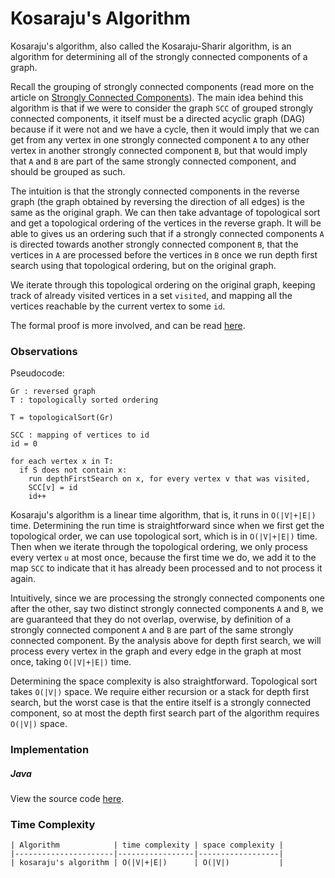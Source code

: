 # Kosaraju's Algorithm

Kosaraju's algorithm, also called the Kosaraju-Sharir algorithm, is an algorithm for determining all
of the strongly connected components of a graph. 

Recall the grouping of strongly connected components (read more on the article on 
[Strongly Connected Components](/categories/algorithms/graphs/strongly-connected-components)).
The main idea behind this algorithm is that if we were to consider the graph `SCC` of grouped 
strongly connected components, it itself must be a directed acyclic graph (DAG) because if it were
not and we have a cycle, then it would imply that we can get from any vertex in one strongly 
connected component `A` to any other vertex in another strongly connected component `B`, but that
would imply that `A` and `B` are part of the same strongly connected component, and should be 
grouped as such. 

The intuition is that the strongly connected components in the reverse graph (the graph obtained
by reversing the direction of all edges) is the same as the original graph. We can then take 
advantage of topological sort and get a topological ordering of the vertices in the reverse graph.
It will be able to gives us an ordering such that if a strongly connected components `A` is directed
towards another strongly connected component `B`, that the vertices in `A` are processed before
the vertices in `B` once we run depth first search using that topological ordering, but on the 
original graph.

We iterate through this topological ordering on the original graph, keeping track of already visited
vertices in a set `visited`, and mapping all the vertices reachable by the current vertex to some
`id`. 

The formal proof is more involved, and can be read [here](http://www-sop.inria.fr/marelle/Laurent.Thery/Kosaraju/Kosaraju.pdf).

### Observations

Pseudocode:

```
Gr : reversed graph
T : topologically sorted ordering

T = topologicalSort(Gr)

SCC : mapping of vertices to id
id = 0

for each vertex x in T:
  if S does not contain x:
    run depthFirstSearch on x, for every vertex v that was visited,
    SCC[v] = id
    id++
```

Kosaraju's algorithm is a linear time algorithm, that is, it runs in `O(|V|+|E|)` time. Determining
the run time is straightforward since when we first get the topological order, we can use 
topological sort, which is in `O(|V|+|E|)` time. Then when we iterate through the topological 
ordering, we only process every vertex `u` at most once, because the first time we do, we add it to
the map `SCC` to indicate that it has already been processed and to not process it again.

Intuitively, since we are processing the strongly connected components one after the other, say two
distinct strongly connected components `A` and `B`, we are guaranteed that they do not overlap,
overwise, by definition of a strongly connected component `A` and `B` are part of the same 
strongly connected component. By the analysis above for depth first search, we will process every 
vertex in the graph and every edge in the graph at most once, taking `O(|V|+|E|)` time.

Determining the space complexity is also straightforward. Topological sort takes `O(|V|)` space. We
require either recursion or a stack for depth first search, but the worst case is that the entire 
itself is a strongly connected component, so at most the depth first search part of the algorithm 
requires `O(|V|)` space.

### Implementation

##### Java

View the source code [here](https://github.com/algorithm-helper/implementations/blob/master/java/com/algorithmhelper/algorithms/graphs/KosarajusAlgorithm.java).

<script src="https://gist.github.com/eliucs/d44d18c5d2dc96ef093b5a9ee975ad4a.js"></script>

### Time Complexity

```
| Algorithm            | time complexity | space complexity |
|----------------------|-----------------|------------------|
| kosaraju's algorithm | O(|V|+|E|)      | O(|V|)           |
```
